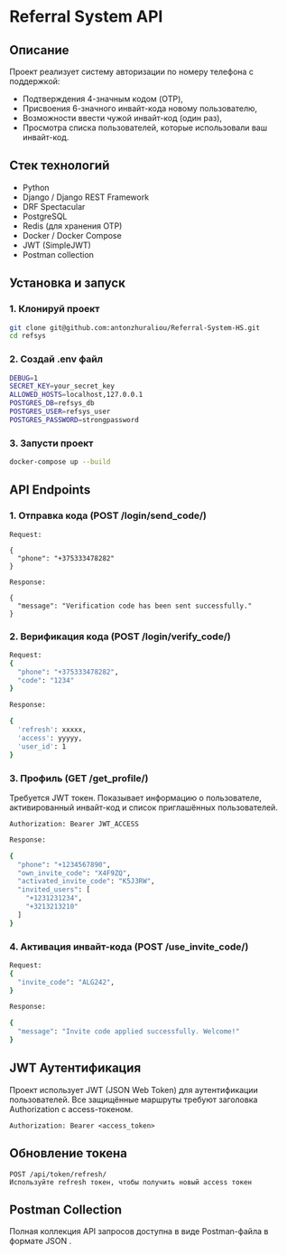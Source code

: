 #  Referral System API

##  Описание

Проект реализует систему авторизации по номеру телефона с поддержкой:
- Подтверждения 4-значным кодом (OTP),
- Присвоения 6-значного инвайт-кода новому пользователю,
- Возможности ввести чужой инвайт-код (один раз),
- Просмотра списка пользователей, которые использовали ваш инвайт-код.

##  Стек технологий

- Python
- Django / Django REST Framework
- DRF Spectacular 
- PostgreSQL
- Redis (для хранения OTP)
- Docker / Docker Compose
- JWT (SimpleJWT)
- Postman collection

## Установка и запуск

### 1. Клонируй проект
```bash
git clone git@github.com:antonzhuraliou/Referral-System-HS.git
cd refsys
```
### 2. Создай .env файл
```bash
DEBUG=1
SECRET_KEY=your_secret_key
ALLOWED_HOSTS=localhost,127.0.0.1
POSTGRES_DB=refsys_db
POSTGRES_USER=refsys_user
POSTGRES_PASSWORD=strongpassword
```
### 3. Запусти проект
```bash
docker-compose up --build
```

## API Endpoints

### 1. Отправка кода (POST /login/send_code/)
```commandline
Request:

{
  "phone": "+375333478282"
}

Response:

{
  "message": "Verification code has been sent successfully."
}
```

### 2. Верификация кода (POST /login/verify_code/)
```bash
Request:
{
  "phone": "+375333478282",
  "code": "1234"
}

Response:

{
  'refresh': xxxxx,
  'access': yyyyy,
  'user_id': 1
}
```

### 3. Профиль (GET /get_profile/)
Требуется JWT токен. Показывает информацию о пользователе, активированный инвайт-код и список приглашённых пользователей.
```
Authorization: Bearer JWT_ACCESS
```
```bash
Response:

{
  "phone": "+1234567890",
  "own_invite_code": "X4F9ZQ",
  "activated_invite_code": "K5J3RW",
  "invited_users": [
    "+1231231234",
    "+3213213210"
  ]
}
```

### 4. Активация инвайт-кода (POST /use_invite_code/)
```bash
Request:
{
  "invite_code": "ALG242",
}

Response:

{
  "message": "Invite code applied successfully. Welcome!"
}
```

## JWT Аутентификация
Проект использует JWT (JSON Web Token) для аутентификации пользователей. Все защищённые маршруты требуют заголовка Authorization с access-токеном.
```commandline
Authorization: Bearer <access_token>
```

## Обновление токена
```commandline
POST /api/token/refresh/
Используйте refresh токен, чтобы получить новый access токен
```
## Postman Collection
Полная коллекция API запросов доступна в виде Postman-файла в формате JSON
.
